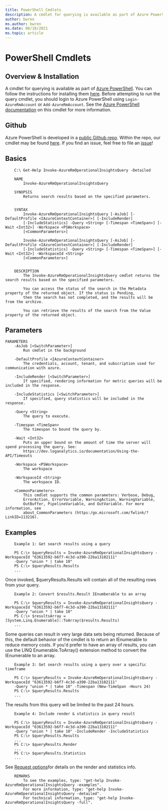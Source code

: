 ```yaml
---
title: PowerShell Cmdlets
description: A cmdlet for querying is available as part of Azure PowerShell
author: bwren
ms.author: bwren
ms.date: 08/18/2021
ms.topic: article
---
```

# PowerShell Cmdlets

## Overview & Installation

A cmdlet for querying is available as part of [Azure PowerShell](/powershell/azure/overview?view=azurermps-5.4.0&preserve-view=true). You can follow the instructions for installing them [here](/powershell/azure/install-azurerm-ps?view=azurermps-5.4.0&preserve-view=true). Before attempting to run the query cmdlet, you should login to Azure PowerShell using `Login-AzureRmAccount` or `Add-AzureRmAccount`. See the [Azure PowerShell documentation](/powershell/module/azurerm.operationalinsights/Invoke-AzureRmOperationalInsightsQuery?view=azurermps-5.4.0&preserve-view=true) on this cmdlet for more information.

## Github

Azure PowerShell is developed in a [public Github repo](https://github.com/Azure/azure-powershell). Within the repo, our cmdlet may be found [here](https://github.com/Azure/azure-powershell/blob/preview/src/ResourceManager/OperationalInsights/Commands.OperationalInsights/Query/InvokeOperationalInsightsQuery.cs). If you find an issue, feel free to file an [issue](https://github.com/Azure/azure-powershell/issues)\!

## Basics

```
    C:\ Get-Help Invoke-AzureRmOperationalInsightsQuery -Detailed
    
    NAME
        Invoke-AzureRmOperationalInsightsQuery
        
    SYNOPSIS
        Returns search results based on the specified parameters.
        
        
    SYNTAX
        Invoke-AzureRmOperationalInsightsQuery [-AsJob] [-DefaultProfile <IAzureContextContainer>] [-IncludeRender] 
        [-IncludeStatistics] -Query <String> [-Timespan <TimeSpan>] [-Wait <Int32>] -Workspace <PSWorkspace> 
        [<CommonParameters>]
        
        Invoke-AzureRmOperationalInsightsQuery [-AsJob] [-DefaultProfile <IAzureContextContainer>] [-IncludeRender] 
        [-IncludeStatistics] -Query <String> [-Timespan <TimeSpan>] [-Wait <Int32>] -WorkspaceId <String> 
        [<CommonParameters>]
        
        
    DESCRIPTION
        The Invoke-AzureRmOperationalInsightsQuery cmdlet returns the search results based on the specified parameters.
        
        You can access the status of the search in the Metadata property of the returned object. If the status is Pending, 
        then the search has not completed, and the results will be from the archive.
        
        You can retrieve the results of the search from the Value property of the returned object.
```

## Parameters

``` 
PARAMETERS
    -AsJob [<SwitchParameter>]
        Run cmdlet in the background
        
    -DefaultProfile <IAzureContextContainer>
        The credentials, account, tenant, and subscription used for communication with azure.
        
    -IncludeRender [<SwitchParameter>]
        If specified, rendering information for metric queries will be included in the response.
        
    -IncludeStatistics [<SwitchParameter>]
        If specified, query statistics will be included in the response.
        
    -Query <String>
        The query to execute.
        
    -Timespan <TimeSpan>
        The timespan to bound the query by.
        
    -Wait <Int32>
        Puts an upper bound on the amount of time the server will spend processing the query. See: 
        https://dev.loganalytics.io/documentation/Using-the-API/Timeouts
        
    -Workspace <PSWorkspace>
        The workspace
        
    -WorkspaceId <String>
        The workspace ID.
        
    <CommonParameters>
        This cmdlet supports the common parameters: Verbose, Debug,
        ErrorAction, ErrorVariable, WarningAction, WarningVariable,
        OutBuffer, PipelineVariable, and OutVariable. For more information, see 
        about_CommonParameters (https:/go.microsoft.com/fwlink/?LinkID=113216). 
```

## Examples

``` 
    Example 1: Get search results using a query

    PS C:\> $queryResults = Invoke-AzureRmOperationalInsightsQuery -WorkspaceId "63613592-b6f7-4c3d-a390-22ba13102111" 
    -Query "union * | take 10"
    PS C:\> $queryResults.Results
    ...
```

Once invoked, $queryResults.Results will contain all of the resulting rows from your query.

``` 
    Example 2: Convert $results.Result IEnumberable to an array
  
    PS C:\> $queryResults = Invoke-AzureRmOperationalInsightsQuery -WorkspaceId "63613592-b6f7-4c3d-a390-22ba13102111" 
    -Query "union * | take 10"
    PS C:\> $resultsArray = [System.Linq.Enumerable]::ToArray($results.Results)
    ...
```

Some queries can result in very large data sets being returned. Because of this, the default behavior of the cmdlet is to return an IEnumerable to reduce memory costs. If you'd prefer to have an array of results, you can use the LINQ Enumerable.ToArray() extension method to convert the IEnumerable to an array.

``` 
    Example 3: Get search results using a query over a specific timeframe
    
    PS C:\> $queryResults = Invoke-AzureRmOperationalInsightsQuery -WorkspaceId "63613592-b6f7-4c3d-a390-22ba13102111" 
    -Query "union * | take 10" -Timespan (New-TimeSpan -Hours 24)
    PS C:\> $queryResults.Results
    ... 
```

The results from this query will be limited to the past 24 hours.

``` 
    Example 4: Include render & statistics in query result
    
    PS C:\> $queryResults = Invoke-AzureRmOperationalInsightsQuery -WorkspaceId "63613592-b6f7-4c3d-a390-22ba13102111" 
    -Query "union * | take 10" -IncludeRender -IncludeStatistics
    PS C:\> $queryResults.Results
    ...
    PS C:\> $queryResults.Render
    ...
    PS C:\> $queryResults.Statistics
    ...
```

See [Request options](prefer-options.md)for details on the render and statistics info.

```
    REMARKS
        To see the examples, type: "get-help Invoke-AzureRmOperationalInsightsQuery -examples".
        For more information, type: "get-help Invoke-AzureRmOperationalInsightsQuery -detailed".
        For technical information, type: "get-help Invoke-AzureRmOperationalInsightsQuery -full".
```
